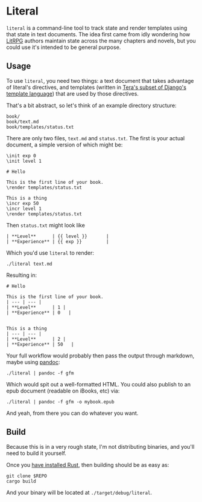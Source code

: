 # Literal

`literal` is a command-line tool to track state and render templates
using that state in text documents. The idea first came from idly wondering
how [LitRPG](https://en.wikipedia.org/wiki/LitRPG) authors maintain state
across the many chapters and novels, but you could use it's intended to be general
purpose.

## Usage

To use `literal`, you need two things: a text document that takes advantage of
literal's directives, and
templates (written in [Tera's subset of Django's template language](https://tera.netlify.com/docs/templates/#introduction))
that are used by those directives.

That's a bit abstract, so let's think of an example directory structure:

    book/
    book/text.md
    book/templates/status.txt

There are only two files, `text.md` and `status.txt`.
The first is your actual document, a simple version of which
might be:

    \init exp 0
    \init level 1

    # Hello

    This is the first line of your book.
    \render templates/status.txt

    This is a thing    
    \incr exp 50
    \incr level 1
    \render templates/status.txt

Then `status.txt` might look like

    | **Level**      | {{ level }}       |
    | **Experience** | {{ exp }}         |

Which you'd use `literal` to render:

    ./literal text.md

Resulting in:

    # Hello
    
    This is the first line of your book.
    | --- | --- |
    | **Level**      | 1 |
    | **Experience** | 0   |
    
    
    This is a thing
    | --- | --- |
    | **Level**      | 2 |
    | **Experience** | 50   |

Your full workflow would probably then pass
the output through markdown, maybe using
[pandoc](https://pandoc.org/):

    ./literal | pandoc -f gfm

Which would spit out a well-formatted HTML.
You could also publish to an epub document (readable on iBooks, etc)
via:

    ./literal | pandoc -f gfm -o mybook.epub

And yeah, from there you can do whatever you want.

## Build

Because this is in a very rough state, I'm not distributing binaries,
and you'll need to build it yourself.

Once you [have installed Rust](https://www.rust-lang.org/tools/install),
then building should be as easy as:

    git clone $REPO
    cargo build

And your binary will be located at `./target/debug/literal`.